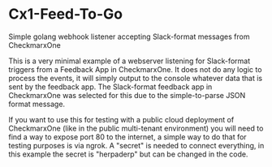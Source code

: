 # Cx1-Feed-To-Go
Simple golang webhook listener accepting Slack-format messages from CheckmarxOne

This is a very minimal example of a webserver listening for Slack-format triggers from a Feedback App in CheckmarxOne. It does not do any logic to process the events, it will simply output to the console whatever data that is sent by the feedback app. The Slack-format feedback app in CheckmarxOne was selected for this due to the simple-to-parse JSON format message.

If you want to use this for testing with a public cloud deployment of CheckmarxOne (like in the public multi-tenant environment) you will need to find a way to expose port 80 to the internet, a simple way to do that for testing purposes is via ngrok. A "secret" is needed to connect everything, in this example the secret is "herpaderp" but can be changed in the code.
